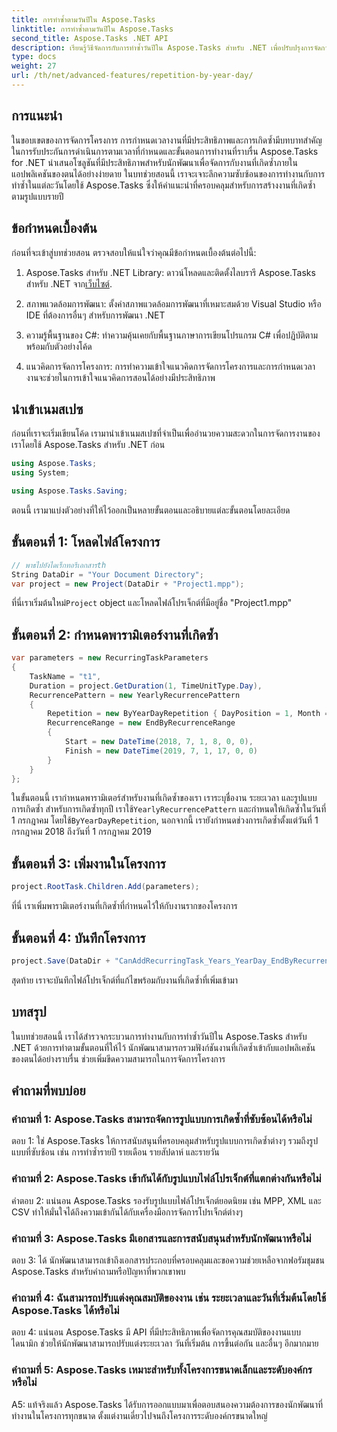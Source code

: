 ```yaml
---
title: การทำซ้ำตามวันปีใน Aspose.Tasks
linktitle: การทำซ้ำตามวันปีใน Aspose.Tasks
second_title: Aspose.Tasks .NET API
description: เรียนรู้วิธีจัดการกับการทำซ้ำวันปีใน Aspose.Tasks สำหรับ .NET เพื่อปรับปรุงการจัดการงานที่เกิดซ้ำอย่างมีประสิทธิภาพ
type: docs
weight: 27
url: /th/net/advanced-features/repetition-by-year-day/
---
```

## การแนะนำ

ในขอบเขตของการจัดการโครงการ การกำหนดเวลางานที่มีประสิทธิภาพและการเกิดซ้ำมีบทบาทสำคัญในการรับประกันการดำเนินการตามเวลาที่กำหนดและขั้นตอนการทำงานที่ราบรื่น Aspose.Tasks for .NET นำเสนอโซลูชันที่มีประสิทธิภาพสำหรับนักพัฒนาเพื่อจัดการกับงานที่เกิดซ้ำภายในแอปพลิเคชันของตนได้อย่างง่ายดาย ในบทช่วยสอนนี้ เราจะเจาะลึกความซับซ้อนของการทำงานกับการทำซ้ำในแต่ละวันโดยใช้ Aspose.Tasks ซึ่งให้คำแนะนำที่ครอบคลุมสำหรับการสร้างงานที่เกิดซ้ำตามรูปแบบรายปี

## ข้อกำหนดเบื้องต้น

ก่อนที่จะเข้าสู่บทช่วยสอน ตรวจสอบให้แน่ใจว่าคุณมีข้อกำหนดเบื้องต้นต่อไปนี้:

1.  Aspose.Tasks สำหรับ .NET Library: ดาวน์โหลดและติดตั้งไลบรารี Aspose.Tasks สำหรับ .NET จาก[เว็บไซต์](https://releases.aspose.com/tasks/net/).
   
2. สภาพแวดล้อมการพัฒนา: ตั้งค่าสภาพแวดล้อมการพัฒนาที่เหมาะสมด้วย Visual Studio หรือ IDE ที่ต้องการอื่นๆ สำหรับการพัฒนา .NET

3. ความรู้พื้นฐานของ C#: ทำความคุ้นเคยกับพื้นฐานภาษาการเขียนโปรแกรม C# เพื่อปฏิบัติตามพร้อมกับตัวอย่างโค้ด

4. แนวคิดการจัดการโครงการ: การทำความเข้าใจแนวคิดการจัดการโครงการและการกำหนดเวลางานจะช่วยในการเข้าใจแนวคิดการสอนได้อย่างมีประสิทธิภาพ

## นำเข้าเนมสเปซ

ก่อนที่เราจะเริ่มเขียนโค้ด เรามานำเข้าเนมสเปซที่จำเป็นเพื่ออำนวยความสะดวกในการจัดการงานของเราโดยใช้ Aspose.Tasks สำหรับ .NET ก่อน

```csharp
using Aspose.Tasks;
using System;

using Aspose.Tasks.Saving;

```

ตอนนี้ เรามาแบ่งตัวอย่างที่ให้ไว้ออกเป็นหลายขั้นตอนและอธิบายแต่ละขั้นตอนโดยละเอียด

## ขั้นตอนที่ 1: โหลดไฟล์โครงการ

```csharp
// พาธไปยังไดเร็กทอรีเอกสารth
String DataDir = "Your Document Directory";
var project = new Project(DataDir + "Project1.mpp");
```

 ที่นี่เราเริ่มต้นใหม่`Project` object และโหลดไฟล์โปรเจ็กต์ที่มีอยู่ชื่อ "Project1.mpp"

## ขั้นตอนที่ 2: กำหนดพารามิเตอร์งานที่เกิดซ้ำ

```csharp
var parameters = new RecurringTaskParameters
{
    TaskName = "t1",
    Duration = project.GetDuration(1, TimeUnitType.Day),
    RecurrencePattern = new YearlyRecurrencePattern
    {
        Repetition = new ByYearDayRepetition { DayPosition = 1, Month = Month.July },
        RecurrenceRange = new EndByRecurrenceRange
        {
            Start = new DateTime(2018, 7, 1, 8, 0, 0),
            Finish = new DateTime(2019, 7, 1, 17, 0, 0)
        }
    }
};
```

 ในขั้นตอนนี้ เรากำหนดพารามิเตอร์สำหรับงานที่เกิดซ้ำของเรา เราระบุชื่องาน ระยะเวลา และรูปแบบการเกิดซ้ำ สำหรับการเกิดซ้ำทุกปี เราใช้`YearlyRecurrencePattern` และกำหนดให้เกิดซ้ำในวันที่ 1 กรกฎาคม โดยใช้`ByYearDayRepetition`, นอกจากนี้ เรายังกำหนดช่วงการเกิดซ้ำตั้งแต่วันที่ 1 กรกฎาคม 2018 ถึงวันที่ 1 กรกฎาคม 2019

## ขั้นตอนที่ 3: เพิ่มงานในโครงการ

```csharp
project.RootTask.Children.Add(parameters);
```

ที่นี่ เราเพิ่มพารามิเตอร์งานที่เกิดซ้ำที่กำหนดไว้ให้กับงานรากของโครงการ

## ขั้นตอนที่ 4: บันทึกโครงการ

```csharp
project.Save(DataDir + "CanAddRecurringTask_Years_YearDay_EndByRecurrenceRange_Test.mpp", SaveFileFormat.Mpp);
```

สุดท้าย เราจะบันทึกไฟล์โปรเจ็กต์ที่แก้ไขพร้อมกับงานที่เกิดซ้ำที่เพิ่มเข้ามา

## บทสรุป

ในบทช่วยสอนนี้ เราได้สำรวจกระบวนการทำงานกับการทำซ้ำวันปีใน Aspose.Tasks สำหรับ .NET ด้วยการทำตามขั้นตอนที่ให้ไว้ นักพัฒนาสามารถรวมฟังก์ชันงานที่เกิดซ้ำเข้ากับแอปพลิเคชันของตนได้อย่างราบรื่น ช่วยเพิ่มขีดความสามารถในการจัดการโครงการ

## คำถามที่พบบ่อย

### คำถามที่ 1: Aspose.Tasks สามารถจัดการรูปแบบการเกิดซ้ำที่ซับซ้อนได้หรือไม่

ตอบ 1: ใช่ Aspose.Tasks ให้การสนับสนุนที่ครอบคลุมสำหรับรูปแบบการเกิดซ้ำต่างๆ รวมถึงรูปแบบที่ซับซ้อน เช่น การทำซ้ำรายปี รายเดือน รายสัปดาห์ และรายวัน

### คำถามที่ 2: Aspose.Tasks เข้ากันได้กับรูปแบบไฟล์โปรเจ็กต์ที่แตกต่างกันหรือไม่

คำตอบ 2: แน่นอน Aspose.Tasks รองรับรูปแบบไฟล์โปรเจ็กต์ยอดนิยม เช่น MPP, XML และ CSV ทำให้มั่นใจได้ถึงความเข้ากันได้กับเครื่องมือการจัดการโปรเจ็กต์ต่างๆ

### คำถามที่ 3: Aspose.Tasks มีเอกสารและการสนับสนุนสำหรับนักพัฒนาหรือไม่

ตอบ 3: ได้ นักพัฒนาสามารถเข้าถึงเอกสารประกอบที่ครอบคลุมและขอความช่วยเหลือจากฟอรัมชุมชน Aspose.Tasks สำหรับคำถามหรือปัญหาที่พวกเขาพบ

### คำถามที่ 4: ฉันสามารถปรับแต่งคุณสมบัติของงาน เช่น ระยะเวลาและวันที่เริ่มต้นโดยใช้ Aspose.Tasks ได้หรือไม่

ตอบ 4: แน่นอน Aspose.Tasks มี API ที่มีประสิทธิภาพเพื่อจัดการคุณสมบัติของงานแบบไดนามิก ช่วยให้นักพัฒนาสามารถปรับแต่งระยะเวลา วันที่เริ่มต้น การขึ้นต่อกัน และอื่นๆ อีกมากมาย

### คำถามที่ 5: Aspose.Tasks เหมาะสำหรับทั้งโครงการขนาดเล็กและระดับองค์กรหรือไม่

A5: แท้จริงแล้ว Aspose.Tasks ได้รับการออกแบบมาเพื่อตอบสนองความต้องการของนักพัฒนาที่ทำงานในโครงการทุกขนาด ตั้งแต่งานเดี่ยวไปจนถึงโครงการระดับองค์กรขนาดใหญ่